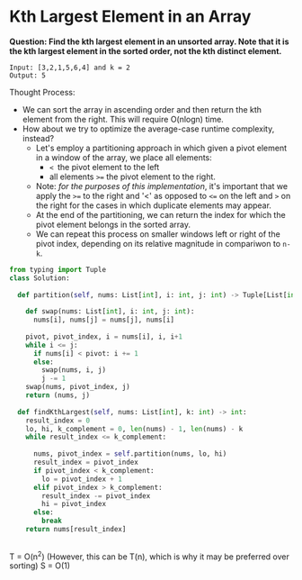 # Kth Largest Element in an Array

<b>Question: Find the kth largest element in an unsorted array. Note that it is the kth largest element in the sorted order, not the kth distinct element.</b>

```
Input: [3,2,1,5,6,4] and k = 2
Output: 5
```


Thought Process:
* We can sort the array in ascending order and then return the kth element from the right. This will require O(nlogn) time.
* How about we try to optimize the average-case runtime complexity, instead?
  * Let's employ a partitioning approach in which given a pivot element in a window of the array, we place all elements:
    * `< `the pivot element to the left 
    * all elements `>=` the pivot element to the right.
  * Note: <i>for the purposes of this implementation</i>, it's important that we apply the `>=` to the right and '<' as opposed to `<=` on the left and `>` on the right for the cases in which duplicate elements may appear.
  * At the end of the partitioning, we can return the index for which the pivot element belongs in the sorted array.
   * We can repeat this process on smaller windows left or right of the pivot index, depending on its relative magnitude in compariwon to `n-k`.

```python
from typing import Tuple
class Solution:
  
  def partition(self, nums: List[int], i: int, j: int) -> Tuple[List[int], int]: 
    
    def swap(nums: List[int], i: int, j: int):
      nums[i], nums[j] = nums[j], nums[i]
      
    pivot, pivot_index, i = nums[i], i, i+1
    while i <= j:
      if nums[i] < pivot: i += 1
      else:
        swap(nums, i, j)
        j -= 1
    swap(nums, pivot_index, j)
    return (nums, j)
  
  def findKthLargest(self, nums: List[int], k: int) -> int:
    result_index = 0    
    lo, hi, k_complement = 0, len(nums) - 1, len(nums) - k
    while result_index <= k_complement:
      
      nums, pivot_index = self.partition(nums, lo, hi)      
      result_index = pivot_index
      if pivot_index < k_complement:
        lo = pivot_index + 1
      elif pivot_index > k_complement:
        result_index -= pivot_index
        hi = pivot_index
      else:
        break
    return nums[result_index]
       
```

T = O(n<sup>2</sup>) (However, this can be T(n), which is why it may be preferred over sorting)
S = O(1)
